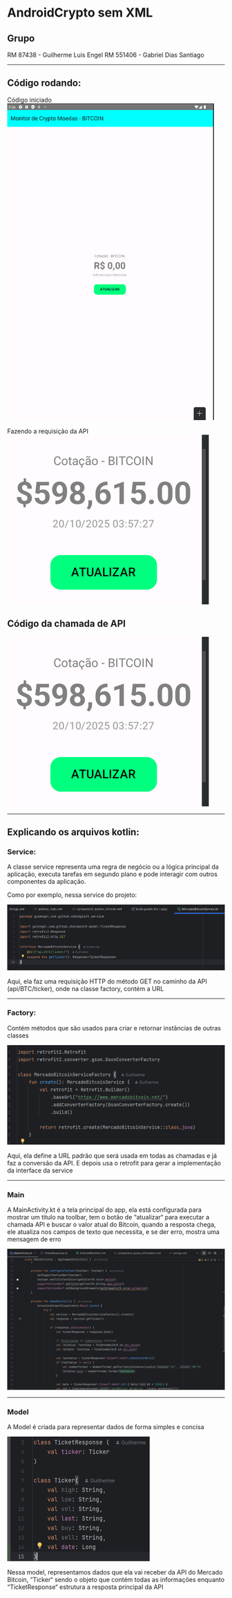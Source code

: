 # AndroidCrypto sem XML
## Grupo

RM 87438 - Guilherme Luis Engel
RM 551406 - Gabriel Dias Santiago

---

## Código rodando:
Código iniciado
![codigo](./img/imagem10.png)

Fazendo a requisição da API
![RequisitandoAPI](./img/imagem11.png)

## Código da chamada de API
![codigo](./img/imagem11.png)

---

## Explicando os arquivos kotlin:

### Service: 

A classe service representa uma regra de negócio ou a lógica principal da aplicação, executa tarefas em segundo plano e pode interagir com outros componentes da aplicação.

Como por exemplo, nessa service do projeto:

![Service](./img/Imagem7.png)

Aqui, ela faz uma requisição HTTP do método GET no caminho da API (api/BTC/ticker), onde na classe factory, contém a URL

---

### Factory:

Contém métodos que são usados para criar e retornar instâncias de outras classes

![Factory](./img/Imagem8.png)

Aqui, ela define a URL padrão que será usada em todas as chamadas e já faz a conversão da API. E depois usa o retrofit para gerar a implementação da interface da service

---

### Main

A MainActivity.kt é a tela principal do app, ela está configurada para mostrar um titulo na toolbar, tem o botão de “atualizar“ para executar a chamada API e buscar o valor atual do Bitcoin, quando a resposta chega, ele atualiza nos campos de texto que necessita, e se der erro, mostra uma mensagem de erro

![MainActivity](./img/Imagem2.png)

---

### Model

A Model é criada para representar dados de forma simples e concisa

![Model](./img/Imagem9.png)

Nessa model, representamos dados que ela vai receber da API do Mercado Bitcoin, “Ticker“ sendo o objeto que contém todas as informações enquanto “TicketResponse“ estrutura a resposta principal da API









